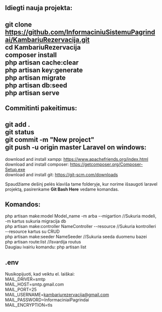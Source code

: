 Idiegti nauja projekta:<br>
-----------------------
git clone https://github.com/InformaciniuSistemuPagrindai/KambariuRezervacija.git<br>
cd KambariuRezervacija<br>
composer install<br>
php artisan cache:clear<br>
php artisan key:generate<br>
php artisan migrate<br>
php artisan db:seed<br>
php artisan serve<br>
<br>
Commitinti pakeitimus:<br>
----------------------
git add .<br>
git status<br>
git commit -m "New project"<br>
git push -u origin master
Laravel on windows:<br>
----------------------
download and install xampp:    https://www.apachefriends.org/index.html<br>
download and install composer: https://getcomposer.org/Composer-Setup.exe<br>
download and install git: https://git-scm.com/downloads<br>

Spaudžiame dešinį pelės klaviša tame folderyje, kur norime išsaugoti laravel projektą, pasirenkame <b>Git Bash Here</b> vedame komandas.

Komandos:<br>
----------------------
php artisan make:model Model_name -m arba --migartion	//Sukuria modeli, -m kartus sukuria migracija db<br>
php artisan make:controller NameController --resource	//Sukuria kontrolleri --resource kartus su CRUD<br>
php artisan make:seeder NameSeeder						//Sukuria seeda duomenu bazei<br>
php artisan route:list									//Isvardija routus<br>
Daugiau ivairiu komandu: php artisan list<br>

.env<br>
----------------------
Nusikopijuoti, kad veiktu el. laiškai:<br>
MAIL_DRIVER=smtp<br>
MAIL_HOST=smtp.gmail.com<br>
MAIL_PORT=25<br>
MAIL_USERNAME=kambariurezervacija@gmail.com<br>
MAIL_PASSWORD=InformaciniaiPagrindai<br>
MAIL_ENCRYPTION=tls<br>
